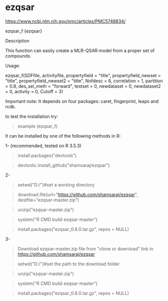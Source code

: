 # ezqsar
https://www.ncbi.nlm.nih.gov/pmc/articles/PMC5748834/

ezqsar_f {ezqsar}	

Description

This function can easily create a MLR-QSAR model from a proper set of compounds.

Usage:

ezqsar_f(SDFfile, activityfile, propertyfield = "title",
  propertyfield_newset = "title", propertyfield_newset2 = "title",
  Nofdesc = 6, correlation = 1, partition = 0.8,
  des_sel_meth = "forward", testset = 0, newdataset = 0,
  newdataset2 = 0, activity = 0, Cutoff = 3)
  
  Important note: It depends on four packages: caret, fingerprint, leaps and rcdk.
  
to test the installation try: 
> example (ezqsar_f)

It can be installed by one of the following methods in R:

1- (recommended, tested on R 3.5.3)

>install.packages("devtools")

>devtools::install_github("shamsaraj/ezqsar")

2-

>setwd("D:/")#set a working directory

>download.file(url="https://github.com/shamsaraj/ezqsar", destfile="ezqsar-master.zip")

>unzip("ezqsar-master.zip")

>system("R CMD build ezqsar-master")

>install.packages("ezqsar_0.8.0.tar.gz", repos = NULL)

3-

>Download ezqsar-master.zip file from "clone or download" link in https://github.com/shamsaraj/ezqsar

>setwd("D:/")#set the path to the download folder

>unzip("ezqsar-master.zip")

>system("R CMD build ezqsar-master")

>install.packages("ezqsar_0.8.0.tar.gz", repos = NULL)



